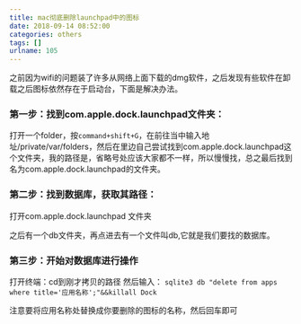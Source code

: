 ```yaml
---
title: mac彻底删除launchpad中的图标
date: 2018-09-14 08:52:00
categories: others
tags: []
urlname: 105
---
```

之前因为wifi的问题装了许多从网络上面下载的dmg软件，之后发现有些软件在卸载之后图标依然存在于启动台，下面是解决办法。


### 第一步：找到com.apple.dock.launchpad文件夹：

打开一个folder，按`command+shift+G`，在前往当中输入地址/private/var/folders，然后在里边自己尝试找到com.apple.dock.launchpad这个文件夹，我的路径是，省略号处应该大家都不一样，所以慢慢找，总之最后找到名为com.apple.dock.launchpad的文件夹。

### 第二步：找到数据库，获取其路径：

打开com.apple.dock.launchpad 文件夹

之后有一个db文件夹，再点进去有一个文件叫db,它就是我们要找的数据库。
### 第三步：开始对数据库进行操作

打开终端：cd到刚才拷贝的路径
然后输入：
`sqlite3 db "delete from apps where title='应用名称';"&&killall Dock`

注意要将应用名称处替换成你要删除的图标的名称，然后回车即可